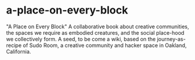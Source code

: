 a-place-on-every-block
======================

"A Place on Every Block" A collaborative book about creative communities, the spaces we require as embodied creatures, and the social place-hood we collectively form. A seed, to be come a wiki, based on the journey-as-recipe of Sudo Room, a creative community and hacker space in Oakland, California.
